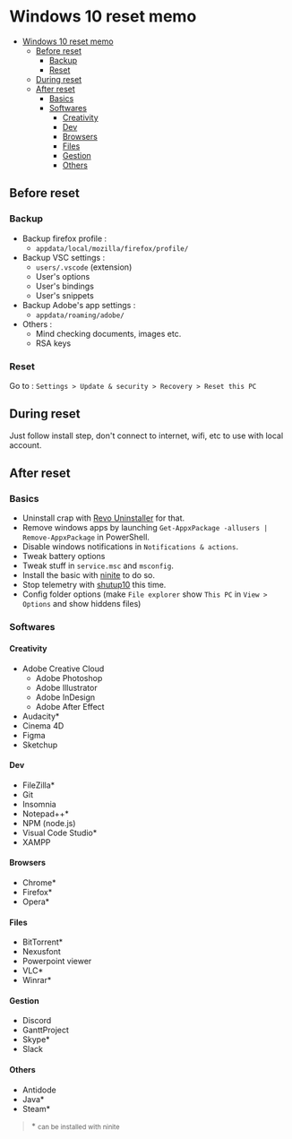 # Windows 10 reset memo
<!-- TOC -->

- [Windows 10 reset memo](#windows-10-reset-memo)
  - [Before reset](#before-reset)
    - [Backup](#backup)
    - [Reset](#reset)
  - [During reset](#during-reset)
  - [After reset](#after-reset)
    - [Basics](#basics)
    - [Softwares](#softwares)
      - [Creativity](#creativity)
      - [Dev](#dev)
      - [Browsers](#browsers)
      - [Files](#files)
      - [Gestion](#gestion)
      - [Others](#others)

<!-- /TOC -->
## Before reset

### Backup
- Backup firefox profile :
  - `appdata/local/mozilla/firefox/profile/`
- Backup VSC settings :
  - `users/.vscode` (extension)
  - User's options
  - User's bindings
  - User's snippets
- Backup Adobe's app settings :
  - `appdata/roaming/adobe/`
- Others :
  - Mind checking documents, images etc.
  - RSA keys

### Reset

Go to :
`Settings > Update & security > Recovery > Reset this PC`

## During reset

Just follow install step, don't connect to internet, wifi, etc to use with local account.

## After reset

### Basics

- Uninstall crap with [Revo Uninstaller](https://www.revouninstaller.com/revo_uninstaller_free_download.html) for that.
- Remove windows apps by launching `Get-AppxPackage -allusers | Remove-AppxPackage` in PowerShell.
- Disable windows notifications in `Notifications & actions`.
- Tweak battery options
- Tweak stuff in `service.msc` and `msconfig`.
- Install the basic with [ninite](https://ninite.com/) to do so.
- Stop telemetry with [shutup10](https://www.oo-software.com/fr/shutup10) this time.
- Config folder options (make `File explorer` show `This PC` in `View > Options` and show hiddens files)

### Softwares

#### Creativity

- Adobe Creative Cloud
  - Adobe Photoshop
  - Adobe Illustrator
  - Adobe InDesign
  - Adobe After Effect
- Audacity*
- Cinema 4D
- Figma
- Sketchup

#### Dev

- FileZilla*
- Git
- Insomnia
- Notepad++*
- NPM (node.js)
- Visual Code Studio*
- XAMPP

#### Browsers

- Chrome*
- Firefox*
- Opera*

#### Files

- BitTorrent*
- Nexusfont
- Powerpoint viewer
- VLC*
- Winrar*

#### Gestion

- Discord
- GanttProject
- Skype*
- Slack

#### Others

- Antidode
- Java*
- Steam*

>\* <small>can be installed with ninite</small> 